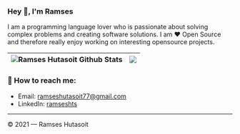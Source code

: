 ### Hey 👋, I'm Ramses

I am a programming language lover who is passionate about solving complex problems and creating software solutions. I am ❤️ Open Source and therefore really enjoy working on interesting opensource projects.

| <img align="center" src="https://github-readme-stats.vercel.app/api?username=backndev&show_icons=true&include_all_commits=true&theme=buefy&hide_border=true" alt="Ramses Hutasoit Github Stats" /></a> | <img align="center" src="https://github-readme-stats-taupe-pi.vercel.app/api/top-langs/?username=backndev&layout=compact&langs_count=10&hide_border=1&role=ORGANIZATION_MEMBER,OWNER,COLLABORATOR" /></a> |
| ------------- | ------------- |

### 🚀 How to reach me:
- Email: [ramseshutasoit77@gmail.com](ramseshutasoit77@gmail.com)
- LinkedIn: [ramseshts](https://www.linkedin.com/in/ramseshts/)

---

© 2021 — Ramses Hutasoit
